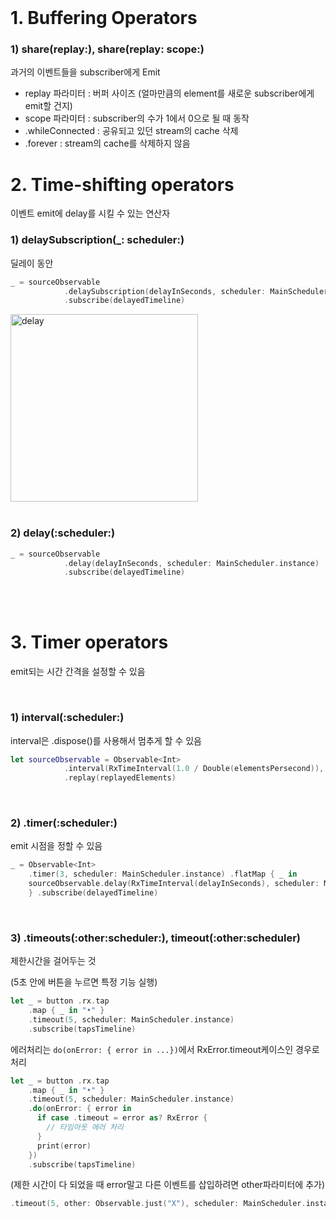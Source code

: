 <br>

# 1. Buffering Operators

### 1) share(replay:), share(replay: scope:)

과거의 이벤트들을 subscriber에게 Emit

- replay 파라미터 : 버퍼 사이즈 (얼마만큼의 element를 새로운 subscriber에게 emit할 건지)
- scope 파라미터 : subscriber의 수가 1에서 0으로 될 때 동작
- .whileConnected : 공유되고 있던 stream의 cache 삭제
- .forever : stream의 cache를 삭제하지 않음

# 2. Time-shifting operators

이벤트 emit에 delay를 시킬 수 있는 연산자

### 1) delaySubscription(_: scheduler:)

딜레이 동안 

```swift
_ = sourceObservable
			.delaySubscription(delayInSeconds, scheduler: MainScheduler.instance)
			.subscribe(delayedTimeline)
```

<img width="300" alt="delay" src="https://user-images.githubusercontent.com/94977962/147925096-ab9991b0-3150-4b08-85ac-79043ff2df78.png">


<br>

<br>


### 2) delay(:scheduler:)

```swift
_ = sourceObservable
			.delay(delayInSeconds, scheduler: MainScheduler.instance)
			.subscribe(delayedTimeline)
```


<br>

<br>


# 3. Timer operators

emit되는 시간 간격을 설정할 수 있음

<br>

### 1) interval(:scheduler:)

interval은 .dispose()를 사용해서 멈추게 할 수 있음

```swift
let sourceObservable = Observable<Int>
			.interval(RxTimeInterval(1.0 / Double(elementsPersecond)), scheduler: MainScheduler.instance)
			.replay(replayedElements)
```

<br>


### 2) .timer(:scheduler:)

emit 시점을 정할 수 있음

```swift
_ = Observable<Int>
	.timer(3, scheduler: MainScheduler.instance) .flatMap { _ in
	sourceObservable.delay(RxTimeInterval(delayInSeconds), scheduler: MainScheduler.instance)
	} .subscribe(delayedTimeline)
```

<br>

### **3) .timeouts(:other:scheduler:), timeout(:other:scheduler)**

제한시간을 걸어두는 것

(5초 안에 버튼을 누르면 특정 기능 실행)

```swift
let _ = button .rx.tap
	.map { _ in "•" }
	.timeout(5, scheduler: MainScheduler.instance) 
    .subscribe(tapsTimeline)
```

에러처리는 `do(onError: { error in ...})`에서 RxError.timeout케이스인 경우로 처리


```swift
let _ = button .rx.tap
	.map { _ in "•" }
	.timeout(5, scheduler: MainScheduler.instance) 
    .do(onError: { error in 
      if case .timeout = error as? RxError {
        // 타임아웃 에러 처리
      }
      print(error)
    })
    .subscribe(tapsTimeline)
```

(제한 시간이 다 되었을 때 error말고 다른 이벤트를 삽입하려면 other파라미터에 추가)

```swift
.timeout(5, other: Observable.just("X"), scheduler: MainScheduler.instance)
```
